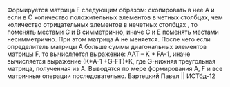 Формируется матрица F следующим образом: скопировать в нее А и если в С количество положительных элементов в четных столбцах, чем количество отрицательных элементов в нечетных столбцах , то поменять местами С и В симметрично, иначе С и Е поменять местами несимметрично. При этом матрица А не меняется. После чего если определитель матрицы А больше суммы диагональных элементов матрицы F, то вычисляется выражение: AAT – K * FA-1, иначе вычисляется выражение (К*A-1 +G-FТ)*K, где G-нижняя треугольная матрица, полученная из А. Выводятся по мере формирования А, F и все матричные операции последовательно.
Бартецкий Павел || ИСТбд-12
